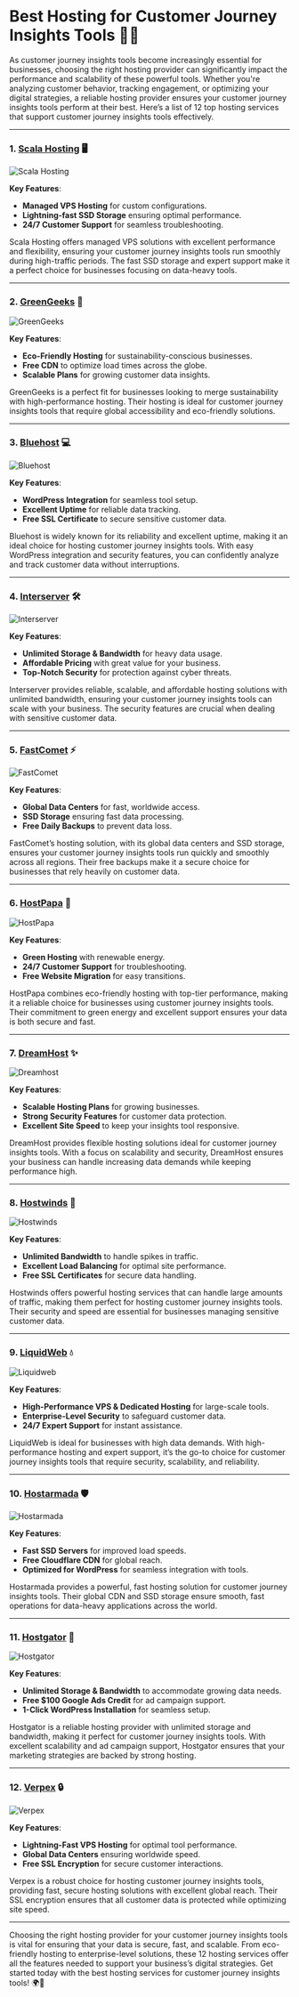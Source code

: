 # Best Hosting for Customer Journey Insights Tools 🚀💼

As customer journey insights tools become increasingly essential for businesses, choosing the right hosting provider can significantly impact the performance and scalability of these powerful tools. Whether you're analyzing customer behavior, tracking engagement, or optimizing your digital strategies, a reliable hosting provider ensures your customer journey insights tools perform at their best. Here’s a list of 12 top hosting services that support customer journey insights tools effectively.

---

### 1. [**Scala Hosting**](https://snipitx.com/scala-jy) 🖥️

![Scala Hosting](https://i.imgur.com/uJ5JIK3.png "Scala Web Hosting")

**Key Features**:
- **Managed VPS Hosting** for custom configurations.
- **Lightning-fast SSD Storage** ensuring optimal performance.
- **24/7 Customer Support** for seamless troubleshooting.

Scala Hosting offers managed VPS solutions with excellent performance and flexibility, ensuring your customer journey insights tools run smoothly during high-traffic periods. The fast SSD storage and expert support make it a perfect choice for businesses focusing on data-heavy tools.

---

### 2. [**GreenGeeks**](https://snipitx.com/greengeeks-jy) 🌿

![GreenGeeks](https://i.imgur.com/eEwuntu.jpg "GreenGeeks Hosting")

**Key Features**:
- **Eco-Friendly Hosting** for sustainability-conscious businesses.
- **Free CDN** to optimize load times across the globe.
- **Scalable Plans** for growing customer data insights.

GreenGeeks is a perfect fit for businesses looking to merge sustainability with high-performance hosting. Their hosting is ideal for customer journey insights tools that require global accessibility and eco-friendly solutions.

---

### 3. [**Bluehost**](https://snipitx.com/bluehost-jy) 💻

![Bluehost](https://i.imgur.com/PasFF9E.jpeg "Bluehost Hosting")

**Key Features**:
- **WordPress Integration** for seamless tool setup.
- **Excellent Uptime** for reliable data tracking.
- **Free SSL Certificate** to secure sensitive customer data.

Bluehost is widely known for its reliability and excellent uptime, making it an ideal choice for hosting customer journey insights tools. With easy WordPress integration and security features, you can confidently analyze and track customer data without interruptions.

---

### 4. [**Interserver**](https://snipitx.com/interserver-jy) 🛠️

![Interserver](https://i.imgur.com/OM5dOEW.jpeg "Interserver Hosting")

**Key Features**:
- **Unlimited Storage & Bandwidth** for heavy data usage.
- **Affordable Pricing** with great value for your business.
- **Top-Notch Security** for protection against cyber threats.

Interserver provides reliable, scalable, and affordable hosting solutions with unlimited bandwidth, ensuring your customer journey insights tools can scale with your business. The security features are crucial when dealing with sensitive customer data.

---

### 5. [**FastComet**](https://snipitx.com/fastcomet-jy) ⚡

![FastComet](https://i.imgur.com/7qgXuWp.png "FastComet Hosting")

**Key Features**:
- **Global Data Centers** for fast, worldwide access.
- **SSD Storage** ensuring fast data processing.
- **Free Daily Backups** to prevent data loss.

FastComet’s hosting solution, with its global data centers and SSD storage, ensures your customer journey insights tools run quickly and smoothly across all regions. Their free backups make it a secure choice for businesses that rely heavily on customer data.

---

### 6. [**HostPapa**](https://snipitx.com/hostpapa-jy) 🌱

![HostPapa](https://i.imgur.com/ouDTkvl.jpeg "HostPapa Hosting")

**Key Features**:
- **Green Hosting** with renewable energy.
- **24/7 Customer Support** for troubleshooting.
- **Free Website Migration** for easy transitions.

HostPapa combines eco-friendly hosting with top-tier performance, making it a reliable choice for businesses using customer journey insights tools. Their commitment to green energy and excellent support ensures your data is both secure and fast.

---

### 7. [**DreamHost**](https://snipitx.com/dreamhost-jy) ✨

![Dreamhost](https://i.imgur.com/rXIg8ip.jpeg "Dreamhost Hosting")

**Key Features**:
- **Scalable Hosting Plans** for growing businesses.
- **Strong Security Features** for customer data protection.
- **Excellent Site Speed** to keep your insights tool responsive.

DreamHost provides flexible hosting solutions ideal for customer journey insights tools. With a focus on scalability and security, DreamHost ensures your business can handle increasing data demands while keeping performance high.

---

### 8. [**Hostwinds**](https://snipitx.com/hostwinds-jy) 💨

![Hostwinds](https://i.imgur.com/53aSNXx.jpeg "Hostwinds Hosting")

**Key Features**:
- **Unlimited Bandwidth** to handle spikes in traffic.
- **Excellent Load Balancing** for optimal site performance.
- **Free SSL Certificates** for secure data handling.

Hostwinds offers powerful hosting services that can handle large amounts of traffic, making them perfect for hosting customer journey insights tools. Their security and speed are essential for businesses managing sensitive customer data.

---

### 9. [**LiquidWeb**](https://snipitx.com/liquidweb-jy) 💧

![Liquidweb](https://i.imgur.com/4IvT9SC.jpeg "Liquidweb Hosting")

**Key Features**:
- **High-Performance VPS & Dedicated Hosting** for large-scale tools.
- **Enterprise-Level Security** to safeguard customer data.
- **24/7 Expert Support** for instant assistance.

LiquidWeb is ideal for businesses with high data demands. With high-performance hosting and expert support, it’s the go-to choice for customer journey insights tools that require security, scalability, and reliability.

---

### 10. [**Hostarmada**](https://snipitx.com/hostarmada-jy) 🛡️

![Hostarmada](https://i.imgur.com/KFbdf3o.jpeg "Hostarmada Hosting")

**Key Features**:
- **Fast SSD Servers** for improved load speeds.
- **Free Cloudflare CDN** for global reach.
- **Optimized for WordPress** for seamless integration with tools.

Hostarmada provides a powerful, fast hosting solution for customer journey insights tools. Their global CDN and SSD storage ensure smooth, fast operations for data-heavy applications across the world.

---

### 11. [**Hostgator**](https://snipitx.com/hostgator-jy) 🐊

![Hostgator](https://i.imgur.com/BcVkH57.jpeg "Hostgator Hosting")

**Key Features**:
- **Unlimited Storage & Bandwidth** to accommodate growing data needs.
- **Free $100 Google Ads Credit** for ad campaign support.
- **1-Click WordPress Installation** for seamless setup.

Hostgator is a reliable hosting provider with unlimited storage and bandwidth, making it perfect for customer journey insights tools. With excellent scalability and ad campaign support, Hostgator ensures that your marketing strategies are backed by strong hosting.

---

### 12. [**Verpex**](https://snipitx.com/verpex-jy) 🔒

![Verpex](https://i.imgur.com/6x5LhiS.jpeg "Verpex Hosting")

**Key Features**:
- **Lightning-Fast VPS Hosting** for optimal tool performance.
- **Global Data Centers** ensuring worldwide speed.
- **Free SSL Encryption** for secure customer interactions.

Verpex is a robust choice for hosting customer journey insights tools, providing fast, secure hosting solutions with excellent global reach. Their SSL encryption ensures that all customer data is protected while optimizing site speed.

---

Choosing the right hosting provider for your customer journey insights tools is vital for ensuring that your data is secure, fast, and scalable. From eco-friendly hosting to enterprise-level solutions, these 12 hosting services offer all the features needed to support your business’s digital strategies. Get started today with the best hosting services for customer journey insights tools! 🌍🚀
